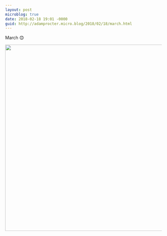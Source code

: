 ```yaml
---
layout: post
microblog: true
date: 2018-02-18 19:01 -0000
guid: http://adamprocter.micro.blog/2018/02/18/march.html
---
```

March 😊

<img src="http://discursive.adamprocter.co.uk/uploads/2018/e0aabefa91.jpg" width="600" height="600" />
